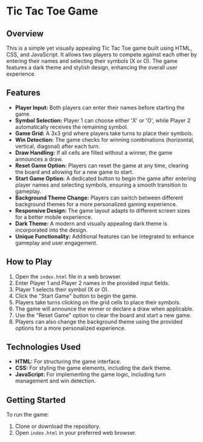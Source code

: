 # Tic Tac Toe Game

## Overview
This is a simple yet visually appealing Tic Tac Toe game built using HTML, CSS, and JavaScript. It allows two players to compete against each other by entering their names and selecting their symbols (X or O). The game features a dark theme and stylish design, enhancing the overall user experience.

## Features
- **Player Input:** Both players can enter their names before starting the game.
- **Symbol Selection:** Player 1 can choose either 'X' or 'O', while Player 2 automatically receives the remaining symbol.
- **Game Grid:** A 3x3 grid where players take turns to place their symbols.
- **Win Detection:** The game checks for winning combinations (horizontal, vertical, diagonal) after each turn.
- **Draw Handling:** If all cells are filled without a winner, the game announces a draw.
- **Reset Game Option:** Players can reset the game at any time, clearing the board and allowing for a new game to start.
- **Start Game Option:** A dedicated button to begin the game after entering player names and selecting symbols, ensuring a smooth transition to gameplay.
- **Background Theme Change:** Players can switch between different background themes for a more personalized gaming experience.
- **Responsive Design:** The game layout adapts to different screen sizes for a better mobile experience.
- **Dark Theme:** A modern and visually appealing dark theme is incorporated into the design.
- **Unique Functionality:** Additional features can be integrated to enhance gameplay and user engagement.

## How to Play
1. Open the `index.html` file in a web browser.
2. Enter Player 1 and Player 2 names in the provided input fields.
3. Player 1 selects their symbol (X or O).
4. Click the "Start Game" button to begin the game.
5. Players take turns clicking on the grid cells to place their symbols.
6. The game will announce the winner or declare a draw when applicable.
7. Use the "Reset Game" option to clear the board and start a new game.
8. Players can also change the background theme using the provided options for a more personalized experience.

## Technologies Used
- **HTML:** For structuring the game interface.
- **CSS:** For styling the game elements, including the dark theme.
- **JavaScript:** For implementing the game logic, including turn management and win detection.

## Getting Started
To run the game:
1. Clone or download the repository.
2. Open `index.html` in your preferred web browser.




